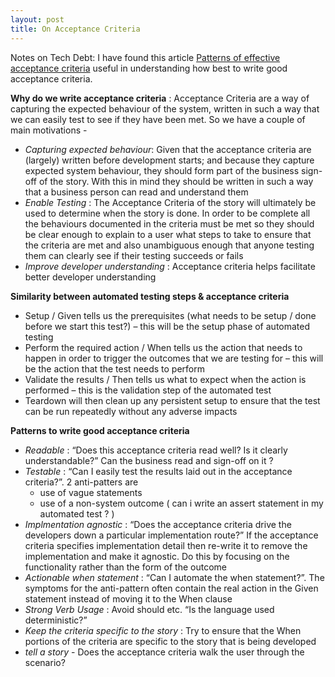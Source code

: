 ```yaml
---
layout: post
title: On Acceptance Criteria
---
```


Notes on Tech Debt: I have found this article [Patterns of effective acceptance criteria](https://brettsbabble.wordpress.com/2011/03/26/patterns-for-effective-acceptance-criteria/) useful in understanding how best to write good acceptance criteria.

**Why do we write acceptance criteria** :
Acceptance Criteria are a way of capturing the expected behaviour of the system, written in such a way that we can easily test to see if they have been met. So we have a couple of main motivations -
- *Capturing expected behaviour*: Given that the acceptance criteria are (largely) written before development starts; and because they capture expected system behaviour, they should form part of the business sign-off of the story. With this in mind they should be written in such a way that a business person can read and understand them
- *Enable Testing* : The Acceptance Criteria of the story will ultimately be used to determine when the story is done. In order to be complete all the behaviours documented in the criteria must be met so they should be clear enough to explain to a user what steps to take to ensure that the criteria are met and also unambiguous enough that anyone testing them can clearly see if their testing succeeds or fails
- *Improve developer understanding* : Acceptance criteria helps facilitate better developer understanding

**Similarity between automated testing steps & acceptance criteria**
  - Setup / Given tells us the prerequisites (what needs to be setup / done before we start this test?) – this will be the setup phase of automated testing
  - Perform the required action / When tells us the action that needs to happen in order to trigger the outcomes that we are testing for – this will be the action that the test needs to perform
  - Validate the results / Then tells us what to expect when the action is performed – this is the validation step of the automated test
  - Teardown will then clean up any persistent setup to ensure that the test can be run repeatedly without any adverse impacts

**Patterns to write good acceptance criteria**
- *Readable* : “Does this acceptance criteria read well? Is it clearly understandable?” Can the business read and sign-off on it ?
- *Testable* : “Can I easily test the results laid out in the acceptance criteria?”. 2 anti-patters are 
  - use of vague statements
  - use of a non-system outcome ( can i write an assert statement in my automated test ? )
- *Implmentation agnostic* : “Does the acceptance criteria drive the developers down a particular implementation route?” If the acceptance criteria specifies implementation detail then re-write it to remove the implementation and make it agnostic. Do this by focusing on the functionality rather than the form of the outcome
- *Actionable when statement* : “Can I automate the when statement?”. The symptoms for the anti-pattern often contain the real action in the Given statement instead of moving it to the When clause
- *Strong Verb Usage* : Avoid should etc. “Is the language used deterministic?”
- *Keep the criteria specific to the story* : Try to ensure that the When portions of the criteria are specific to the story that is being developed
- *tell a story* - Does the acceptance criteria walk the user through the scenario?
